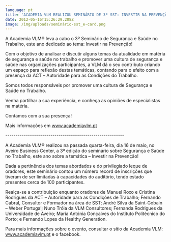 ```yaml
---
language: pt
title: 'ACADEMIA VLM REALIZOU SEMINÁRIO DE 3º SST: INVESTIR NA PREVENÇÃO!'
date: 2012-05-16T15:26:29.208Z
image: /img/uploads/seminário-sst_e-card.png
---
```

A Academia VLM® leva a cabo o 3º Seminário de Segurança e Saúde no Trabalho, este ano dedicado ao tema: Investir na Prevenção!

 Com o objetivo de analisar e discutir alguns temas da atualidade em matéria de segurança e saúde no trabalho e promover uma cultura de segurança e saúde nas organizações participantes, a VLM dá o seu contributo criando um espaço para reflexão destas temáticas, contando para o efeito com a presença da ACT – Autoridade para as Condições do Trabalho.

Somos todos responsáveis por promover uma cultura de Segurança e Saúde no Trabalho.

Venha partilhar a sua experiência, e conheça as opiniões de especialistas na matéria.

Contamos com a sua presença!

Mais informações em www.academiavlm.pt

\----------------------------------------------------------

A Academia VLM® realizou na passada quarta-feira, dia 16 de maio, no Aveiro Business Center, a 3ª edição do seminário sobre Segurança e Saúde no Trabalho, este ano sobre a temática – Investir na Prevenção!



Dada a pertinência dos temas abordados e do privilegiado leque de oradores, este seminário contou um número record de inscrições que tiveram de ser limitadas à capacidades do auditório, tendo estado presentes cerca de 100 participantes.



Realça-se a contribuição enquanto oradores de Manuel Roxo e Cristina Rodrigues da ACT – Autoridade para as Condições de Trabalho; Fernando Cabral, Consultor e Formador na área de SST; André Silva da Saint-Gobain – Weber Portugal; Nuno Tróia da VLM Consultores; Fernanda Rodrigues da Universidade de Aveiro; Maria Antónia Gonçalves do Instituto Politécnico do Porto; e Fernando Lopes da Healthy Generation.



Para mais informações sobre o evento, consultar o sítio da Academia VLM: www.academiavlm.pt e o facebook.

